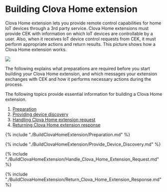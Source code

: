 # Building Clova Home extension

Clova Home extension lets you provide remote control capabilities for home IoT devices through a 3rd party service. Clova Home extensions must provide CEK with information on which IoT devices are controllable by a user. Also, when it receives IoT device control requests from CEK, it must perform appropriate actions and return results. This picture shows how a Clova Home extension works.

![](/CEK/Resources/Images/CEK_Clova_Home_Extension_Operation_Structure.png)

The following explains what preparations are required before you start building your Clova Home extension, and which messages your extension exchanges with CEK and how it performs necessary actions during the process.

The following topics provide essential information for building a Clova Home extension.

1. [Preparation](#Preparation)
2. [Providing device discovery](#ProvideDeviceDiscovery)
3. [Handling Clova Home extension request](#HandleClovaHomeExtensionRequest)
4. [Returning Clova Home extension response](#ReturnClovaHomeExtensionResponse)

{% include "./BuildClovaHomeExtension/Preparation.md" %}

{% include "./BuildClovaHomeExtension/Provide_Device_Discovery.md" %}

{% include "./BuildClovaHomeExtension/Handle_Clova_Home_Extension_Request.md" %}

{% include "./BuildClovaHomeExtension/Return_Clova_Home_Extension_Response.md" %}
